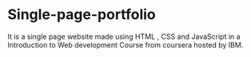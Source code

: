 # Single-page-portfolio
It is a single page website made using HTML , CSS and JavaScript in a Introduction to Web development Course from coursera hosted by IBM.
